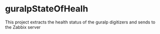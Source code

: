 # guralpStateOfHealh
This project extracts the health status of the guralp digitizers and sends to the Zabbix server
